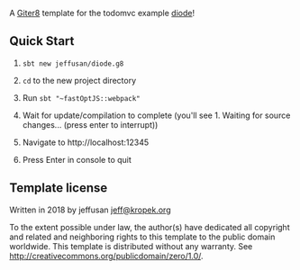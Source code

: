 A [Giter8][g8] template for the todomvc example [diode](https://github.com/suzaku-io/diode)!

Quick Start
------

1) `sbt new jeffusan/diode.g8`

2) `cd` to the new project directory

3) Run `sbt "~fastOptJS::webpack"`
    
4) Wait for update/compilation to complete (you'll see 1. Waiting for source changes... (press enter to interrupt))

5) Navigate to http://localhost:12345
    
6) Press Enter in console to quit


Template license
----------------
Written in 2018 by jeffusan jeff@kropek.org

To the extent possible under law, the author(s) have dedicated all copyright and related
and neighboring rights to this template to the public domain worldwide.
This template is distributed without any warranty. See <http://creativecommons.org/publicdomain/zero/1.0/>.

[g8]: http://www.foundweekends.org/giter8/
